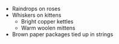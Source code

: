* Raindrops on roses
* Whiskers on kittens
  * Bright copper kettles
  * Warm woolen mittens
* Brown paper packages tied up in strings
